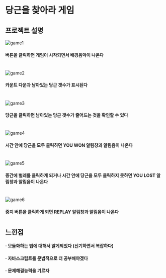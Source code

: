 # 당근을 찾아라 게임
## 프로젝트 설명  

![game1](https://user-images.githubusercontent.com/68464784/116775662-3c1d3080-aa9f-11eb-87e8-8990b49d95be.png)
#### 버튼을 클릭하면 게임이 시작되면서 배경음악이 나온다  
#

![game2](https://user-images.githubusercontent.com/68464784/116775664-3d4e5d80-aa9f-11eb-893c-80e72acf8fd4.png)
#### 카운트 다운과 남아있는 당근 갯수가 표시된다  
#

![game3](https://user-images.githubusercontent.com/68464784/116775666-3de6f400-aa9f-11eb-8590-608bf6bfa47b.png)
#### 당근을 클릭하면 남아있는 당근 갯수가 줄어드는 것을 확인할 수 있다  
#

![game4](https://user-images.githubusercontent.com/68464784/116775667-3e7f8a80-aa9f-11eb-8710-dbc1459e5400.png)
#### 시간 안에 당근을 모두 클릭하면 YOU WON 알림창과 알림음이 나온다  
#

![game5](https://user-images.githubusercontent.com/68464784/116775669-3e7f8a80-aa9f-11eb-80a0-73e0e92587c9.png)
#### 중간에 벌레를 클릭하게 되거나 시간 안에 당근을 모두 클릭하지 못하면 YOU LOST 알림창과 알림음이 나온다  
#

![game6](https://user-images.githubusercontent.com/68464784/116775671-3f182100-aa9f-11eb-9cab-4df0923e13f2.png)
#### 중지 버튼을 클릭하게 되면 REPLAY 알림창과 알림음이 나온다  
#

## 느낀점
#### · 모듈화하는 법에 대해서 알게되었다 (신기하면서 복잡하다)
#### · 자바스크립트를 문법적으로 더 공부해야겠다
#### · 문제해결능력을 기르자
